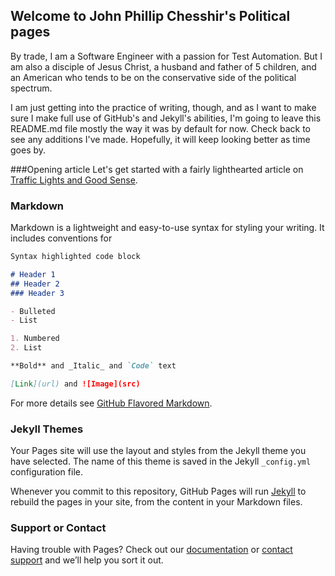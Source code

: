 ## Welcome to John Phillip Chesshir's Political pages

By trade, I am a Software Engineer with a passion for Test Automation.  But I am also a disciple of Jesus Christ, a husband and father of 5 children, and an American who tends to be on the conservative side of the political spectrum.

I am just getting into the practice of writing, though, and as I want to make sure I make full use of GitHub's and Jekyll's abilities, I'm going to leave this README.md file mostly the way it was by default for now.  Check back to see any additions I've made.  Hopefully, it will keep looking better as time goes by.


###Opening article
Let's get started with a fairly lighthearted article on [Traffic Lights and Good Sense](https://github.com/jchesshir/political_docs/blob/master/traffic_lights.md).

### Markdown

Markdown is a lightweight and easy-to-use syntax for styling your writing. It includes conventions for

```markdown
Syntax highlighted code block

# Header 1
## Header 2
### Header 3

- Bulleted
- List

1. Numbered
2. List

**Bold** and _Italic_ and `Code` text

[Link](url) and ![Image](src)
```

For more details see [GitHub Flavored Markdown](https://guides.github.com/features/mastering-markdown/).

### Jekyll Themes

Your Pages site will use the layout and styles from the Jekyll theme you have selected. The name of this theme is saved in the Jekyll `_config.yml` configuration file.

Whenever you commit to this repository, GitHub Pages will run [Jekyll](https://jekyllrb.com/) to rebuild the pages in your site, from the content in your Markdown files.

### Support or Contact

Having trouble with Pages? Check out our [documentation](https://help.github.com/categories/github-pages-basics/) or [contact support](https://github.com/contact) and we’ll help you sort it out.
